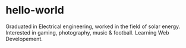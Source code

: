 # hello-world
Graduated in Electrical engineering, worked in the field of solar energy. Interested in gaming, photography, music & football.
Learning Web Developement.
